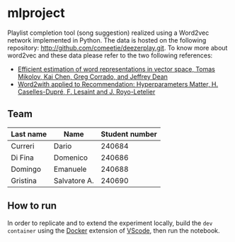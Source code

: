 # mlproject

Playlist completion tool (song suggestion) realized using a Word2vec network
implemented in Python. The data is hosted on the following repository:
http://github.com/comeetie/deezerplay.git. To know more about word2vec and these
data please refer to the two following references:

-   [Efficient estimation of word representations in vector space, Tomas Mikolov, Kai Chen, Greg Corrado, and Jeffrey Dean](https://arxiv.org/abs/1301.3781)
-   [Word2with applied to Recommendation: Hyperparameters Matter, H. Caselles-Dupré, F. Lesaint and J. Royo-Letelier](https://arxiv.org/pdf/1804.04212.pdf)

## Team

| Last name | Name         | Student number |
| --------- | ------------ | -------------- |
| Curreri   | Dario        | 240684         |
| Di Fina   | Domenico     | 240686         |
| Domingo   | Emanuele     | 240688         |
| Gristina  | Salvatore A. | 240690         |

## How to run

In order to replicate and to extend the experiment locally, build the
`dev container` using the [Docker](https://www.docker.com/) extension of
[VScode](https://code.visualstudio.com/), then run the notebook.
